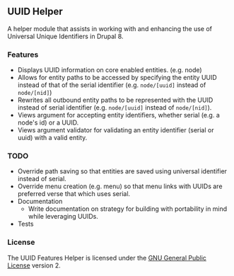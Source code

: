 ## UUID Helper

A helper module that assists in working with and enhancing the use of Universal Unique Identifiers in Drupal 8.

### Features

* Displays UUID information on core enabled entities. (e.g. node)
* Allows for entity paths to be accessed by specifying the entity UUID instead of that of the serial identifier (e.g. `node/[uuid]` instead of `node/[nid]`)
* Rewrites all outbound entity paths to be represented with the UUID instead of serial identifier (e.g. `node/[uuid]` instead of `node/[nid]`).
* Views argument for accepting entity identifiers, whether serial (e.g. a node's id) or a UUID.
* Views argument validator for validating an entity identifier (serial or uuid) with a valid entity.

### TODO

* Override path saving so that entities are saved using universal identifier instead of serial.
* Override menu creation (e.g. menu) so that menu links with UUIDs are preferred verse that which uses serial.
* Documentation
    * Write documentation on strategy for building with portability in mind while leveraging UUIDs.
* Tests

### License

The UUID Features Helper is licensed under the [GNU General Public License](http://gnu.org/licenses/gpl-2.0.html) version 2.
